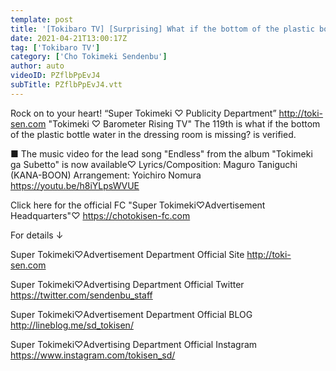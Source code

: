 ```yaml
---
template: post
title: '[Tokibaro TV] [Surprising] What if the bottom of the plastic bottle water in the dressing room is missing? Validate the epi 119'
date: 2021-04-21T13:00:17Z
tag: ['Tokibaro TV']
category: ['Cho Tokimeki Sendenbu']
author: auto 
videoID: PZflbPpEvJ4
subTitle: PZflbPpEvJ4.vtt
---
```

Rock on to your heart! “Super Tokimeki ♡ Publicity Department” http://toki-sen.com
"Tokimeki ♡ Barometer Rising TV"
The 119th is what if the bottom of the plastic bottle water in the dressing room is missing? is verified.

■ The music video for the lead song "Endless" from the album "Tokimeki ga Subetto" is now available♡
Lyrics/Composition: Maguro Taniguchi (KANA-BOON)
Arrangement: Yoichiro Nomura
https://youtu.be/h8iYLpsWVUE​

Click here for the official FC "Super Tokimeki♡Advertisement Headquarters"♡
https://chotokisen-fc.com

For details ↓

Super Tokimeki♡Advertisement Department Official Site
http://toki-sen.com

Super Tokimeki♡Advertising Department Official Twitter
https://twitter.com/sendenbu_staff

Super Tokimeki♡Advertisement Department Official BLOG
http://lineblog.me/sd_tokisen/

Super Tokimeki♡Advertising Department Official Instagram
https://www.instagram.com/tokisen_sd/